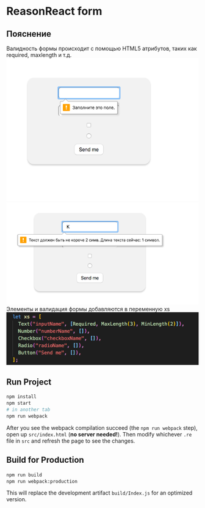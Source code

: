 # ReasonReact form

## Пояснение

Валидность формы происходит с помощью HTML5 атрибутов, таких как required, maxlength и т.д.
![Validation1](readme/val1.png)
![Validation2](readme/val2.png)
Элементы и валидация формы добавляются в переменную xs
![Xs](readme/xs.png)

## Run Project

```sh
npm install
npm start
# in another tab
npm run webpack
```

After you see the webpack compilation succeed (the `npm run webpack` step), open up `src/index.html` (**no server needed!**). Then modify whichever `.re` file in `src` and refresh the page to see the changes.


## Build for Production

```sh
npm run build
npm run webpack:production
```

This will replace the development artifact `build/Index.js` for an optimized version.


